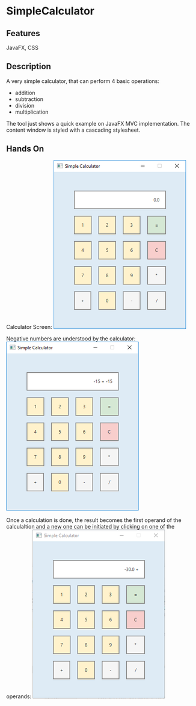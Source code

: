# SimpleCalculator

## Features

JavaFX, CSS

## Description

A very simple calculator, that can perform 4 basic operations:
- addition
- subtraction
- division
- multiplication

The tool just shows a quick example on JavaFX MVC implementation. The content window is styled with a cascading stylesheet.

## Hands On

Calculator Screen:
![Simple Calculator screen](https://github.com/bjanos/Screenshots/blob/master/SimpleCalculator/2018-04-19_10-48-33.png)


Negative numbers are understood by the calculator:
![Negative Numbers](https://github.com/bjanos/Screenshots/blob/master/SimpleCalculator/2018-04-19_11-01-21.png)


Once a calculation is done, the result becomes the first operand of the calculaltion and a new one can be initiated by clicking on one of the operands:
![Continue Calculation](https://github.com/bjanos/Screenshots/blob/master/SimpleCalculator/2018-04-19_11-04-45.png)


